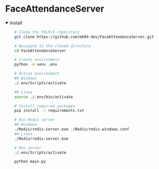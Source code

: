 # FaceAttendanceServer

<details open>
<summary>Install</summary>

```sh
    # Clone the YOLOv5 repository
    git clone https://github.com/mk04-dev/FaceAttendanceServer.git

    # Navigate to the cloned directory
    cd FaceAttendanceServer

    # Create environment
    python -m venv .env

    # Active environment
    ## Windows
    ./.env/Scripts/activate

    ## Linux
    source ./.env/bin/activate

    # Install required packages
    pip install -r requirements.txt
```

</details>

```sh
    # Run Redis server
    ## Windows
    ./Redis/redis-server.exe ./Redis/redis.windows.conf
    ## Linux
    ./Redis/redis-server.exe

    # Run server
    ./.env/Scripts/activate

    python main.py
```

</details>

